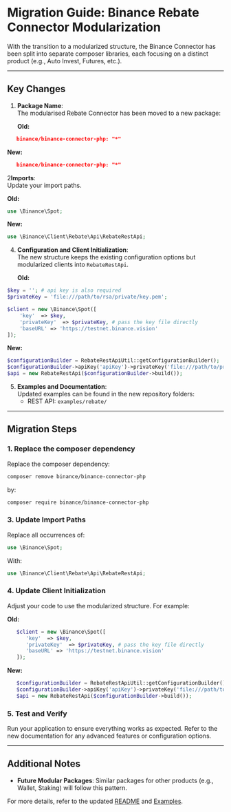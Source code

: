 # Migration Guide: Binance Rebate Connector Modularization

With the transition to a modularized structure, the Binance Connector has been split into separate composer libraries, each focusing on a distinct product (e.g., Auto Invest, Futures, etc.). 

---

## Key Changes

1. **Package Name**:  
   The modularised Rebate Connector has been moved to a new package:

   **Old:**
```json
   binance/binance-connector-php: "*"
```
   **New:**
```json
   binance/binance-connector-php: "*"
```

2**Imports**:  
   Update your import paths.

   **Old:**

```php
use \Binance\Spot;
```

   **New:**

```php
use \Binance\Client\Rebate\Api\RebateRestApi;
```

4. **Configuration and Client Initialization**:  
   The new structure keeps the existing configuration options but modularized clients into `RebateRestApi`.

   **Old:**

```php
$key = ''; # api key is also required
$privateKey = 'file:///path/to/rsa/private/key.pem';

$client = new \Binance\Spot([
    'key'  => $key,
    'privateKey'  => $privateKey, # pass the key file directly
    'baseURL' => 'https://testnet.binance.vision'
]);
```

   **New:**

```php
$configurationBuilder = RebateRestApiUtil::getConfigurationBuilder();
$configurationBuilder->apiKey('apiKey')->privateKey('file:///path/to/private.key');
$api = new RebateRestApi($configurationBuilder->build());
```

5. **Examples and Documentation**:  
   Updated examples can be found in the new repository folders:
    - REST API: `examples/rebate/`

---

## Migration Steps

### 1. Replace the composer dependency

Replace the composer dependency:

```bash
composer remove binance/binance-connector-php
```

by:

```bash
composer require binance/binance-connector-php
```

### 3. Update Import Paths

Replace all occurrences of:

```php
use \Binance\Spot;
```

With:

```php
use \Binance\Client\Rebate\Api\RebateRestApi;
```

### 4. Update Client Initialization

Adjust your code to use the modularized structure. For example:

**Old:**

```php
   $client = new \Binance\Spot([
      'key'  => $key,
      'privateKey'  => $privateKey, # pass the key file directly
      'baseURL' => 'https://testnet.binance.vision'
   ]);
```

**New:**

```php
   $configurationBuilder = RebateRestApiUtil::getConfigurationBuilder();
   $configurationBuilder->apiKey('apiKey')->privateKey('file:///path/to/private.key');
   $api = new RebateRestApi($configurationBuilder->build());
```

### 5. Test and Verify

Run your application to ensure everything works as expected. Refer to the new documentation for any advanced features or configuration options.

---

## Additional Notes

- **Future Modular Packages**: Similar packages for other products (e.g., Wallet, Staking) will follow this pattern.

For more details, refer to the updated [README](../../README.md) and [Examples](../../../../examples/).